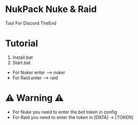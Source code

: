 # NukPack Nuke & Raid

Tool For Discord TheEnd

# Tutorial

1. Install.bat
2. Start.bat

- For Nuker enter --> nuker
- For Raid enter --> raid

# ⚠️ Warning ⚠️

- For Nuke you need to enter the bot token in config
- For Raid you need to enter the token in [DATA] -> [TOKEN]
